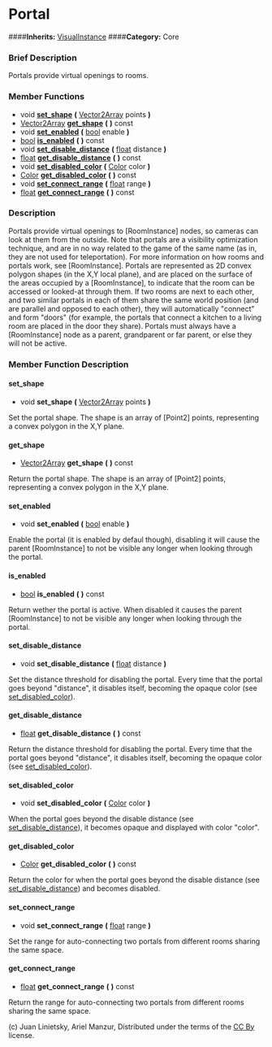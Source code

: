 #  Portal  
####**Inherits:** [VisualInstance](class_visualinstance)
####**Category:** Core

###  Brief Description  
Portals provide virtual openings to rooms.

###  Member Functions 
  * void  **[set&#95;shape](#set_shape)**  **(** [Vector2Array](class_vector2array) points  **)**
  * [Vector2Array](class_vector2array)  **[get&#95;shape](#get_shape)**  **(** **)** const
  * void  **[set&#95;enabled](#set_enabled)**  **(** [bool](class_bool) enable  **)**
  * [bool](class_bool)  **[is&#95;enabled](#is_enabled)**  **(** **)** const
  * void  **[set&#95;disable&#95;distance](#set_disable_distance)**  **(** [float](class_float) distance  **)**
  * [float](class_float)  **[get&#95;disable&#95;distance](#get_disable_distance)**  **(** **)** const
  * void  **[set&#95;disabled&#95;color](#set_disabled_color)**  **(** [Color](class_color) color  **)**
  * [Color](class_color)  **[get&#95;disabled&#95;color](#get_disabled_color)**  **(** **)** const
  * void  **[set&#95;connect&#95;range](#set_connect_range)**  **(** [float](class_float) range  **)**
  * [float](class_float)  **[get&#95;connect&#95;range](#get_connect_range)**  **(** **)** const

###  Description  
Portals provide virtual openings to [RoomInstance] nodes, so cameras can look at them from the outside. Note that portals are a visibility optimization technique, and are in no way related to the game of the same name (as in, they are not used for teleportation). For more information on how rooms and portals work, see [RoomInstance]. Portals are represented as 2D convex polygon shapes (in the X,Y local plane), and are placed on the surface of the areas occupied by a [RoomInstance], to indicate that the room can be accessed or looked-at through them. If two rooms are next to each other, and two similar portals in each of them share the same world position (and are parallel and opposed to each other), they will automatically "connect" and form "doors" (for example, the portals that connect a kitchen to a living room are placed in the door they share). Portals must always have a [RoomInstance] node as a parent, grandparent or far parent, or else they will not be
	active.

###  Member Function Description  

#### <a name="set_shape">set_shape</a>
  * void  **set&#95;shape**  **(** [Vector2Array](class_vector2array) points  **)**

Set the portal shape. The shape is an array of [Point2]  points, representing a convex polygon in the X,Y plane.

#### <a name="get_shape">get_shape</a>
  * [Vector2Array](class_vector2array)  **get&#95;shape**  **(** **)** const

Return the portal shape. The shape is an array of [Point2]  points, representing a convex polygon in the X,Y plane.

#### <a name="set_enabled">set_enabled</a>
  * void  **set&#95;enabled**  **(** [bool](class_bool) enable  **)**

Enable the portal (it is enabled by defaul though), disabling it will cause the parent [RoomInstance] to not be visible any longer when looking through the portal.

#### <a name="is_enabled">is_enabled</a>
  * [bool](class_bool)  **is&#95;enabled**  **(** **)** const

Return wether the portal is active. When disabled it causes the parent [RoomInstance] to not be visible any longer when looking through the portal.

#### <a name="set_disable_distance">set_disable_distance</a>
  * void  **set&#95;disable&#95;distance**  **(** [float](class_float) distance  **)**

Set the distance threshold for disabling the portal. Every time that the portal goes beyond "distance", it disables itself, becoming the opaque color (see [set&#95;disabled&#95;color](#set_disabled_color)).

#### <a name="get_disable_distance">get_disable_distance</a>
  * [float](class_float)  **get&#95;disable&#95;distance**  **(** **)** const

Return the distance threshold for disabling the portal. Every time that the portal goes beyond "distance", it disables itself, becoming the opaque color (see [set&#95;disabled&#95;color](#set_disabled_color)).

#### <a name="set_disabled_color">set_disabled_color</a>
  * void  **set&#95;disabled&#95;color**  **(** [Color](class_color) color  **)**

When the portal goes beyond the disable distance (see [set&#95;disable&#95;distance](#set_disable_distance)), it becomes opaque and displayed with color "color".

#### <a name="get_disabled_color">get_disabled_color</a>
  * [Color](class_color)  **get&#95;disabled&#95;color**  **(** **)** const

Return the color for when the portal goes beyond the disable distance (see [set&#95;disable&#95;distance](#set_disable_distance)) and becomes disabled.

#### <a name="set_connect_range">set_connect_range</a>
  * void  **set&#95;connect&#95;range**  **(** [float](class_float) range  **)**

Set the range for auto-connecting two portals from different rooms sharing the same space.

#### <a name="get_connect_range">get_connect_range</a>
  * [float](class_float)  **get&#95;connect&#95;range**  **(** **)** const

Return the range for auto-connecting two portals from different rooms sharing the same space.


(c) Juan Linietsky, Ariel Manzur, Distributed under the terms of the [CC By](https://creativecommons.org/licenses/by/3.0/legalcode) license.
